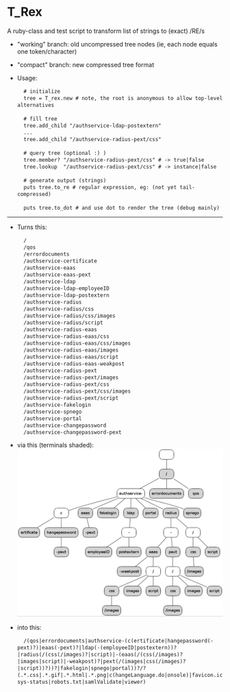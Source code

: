 T_Rex
=====

A ruby-class and test script to transform list of strings to (exact) /RE/s

* "working" branch: old uncompressed tree nodes (ie, each node equals one token/character)
* "compact" branch: new compressed tree format

* Usage:

        # initialize
        tree = T_rex.new # note, the root is anonymous to allow top-level alternatives
        
        # fill tree
        tree.add_child "/authservice-ldap-postextern"
        ...
        tree.add_child "/authservice-radius-pext/css"
        
        # query tree (optional :) )
        tree.member? "/authservice-radius-pext/css" # -> true|false
        tree.lookup  "/authservice-radius-pext/css" # -> instance|false
        
        # generate output (strings)
        puts tree.to_re # regular expression, eg: (not yet tail-compressed)
        
        puts tree.to_dot # and use dot to render the tree (debug mainly)


---

* Turns this:

        /
        /qos
        /errordocuments
        /authservice-certificate
        /authservice-eaas
        /authservice-eaas-pext
        /authservice-ldap
        /authservice-ldap-employeeID
        /authservice-ldap-postextern
        /authservice-radius
        /authservice-radius/css
        /authservice-radius/css/images
        /authservice-radius/script
        /authservice-radius-eaas
        /authservice-radius-eaas/css
        /authservice-radius-eaas/css/images
        /authservice-radius-eaas/images
        /authservice-radius-eaas/script
        /authservice-radius-eaas-weakpost
        /authservice-radius-pext
        /authservice-radius-pext/images
        /authservice-radius-pext/css
        /authservice-radius-pext/css/images
        /authservice-radius-pext/script
        /authservice-fakelogin
        /authservice-spnego
        /authservice-portal
        /authservice-changepassword
        /authservice-changepassword-pext

* via this (terminals shaded): <img src="testdata/renodes.jpg"></img>

* into this:

        /(qos|errordocuments|authservice-(c(ertificate|hangepassword(-pext)?)|eaas(-pext)?|ldap(-(employeeID|postextern))?|radius(/(css(/images)?|script)|-(eaas(/(css(/images)?|images|script)|-weakpost)?|pext(/(images|css(/images)?|script))?))?|fakelogin|spnego|portal))?/?(.*.css|.*.gif|.*.html|.*.png|c(hangeLanguage.do|onsole)|favicon.ico|h(eartbeat.html|ome.do)|index(.do|_strong.do)|j_spring_cas_security_check|log(in|out(Portal(.do)?)?)|post-sys-status|robots.txt|samlValidate|viewer)

